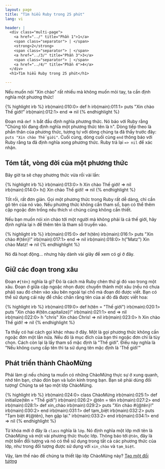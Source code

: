 ```yaml
---
layout: page
title: "Tìm hiểu Ruby trong 25 phút"
lang: vi

header: |
  <div class="multi-page">
    <a href="../" title="Phần 1">1</a>
    <span class="separator"> | </span>
    <strong>2</strong>
    <span class="separator"> | </span>
    <a href="../3/" title="Phần 3">3</a>
    <span class="separator"> | </span>
    <a href="../4/" title="Phần 4">4</a>
  </div>
  <h1>Tìm hiểu Ruby trong 25 phút</h1>

---
```


Nếu muốn nói "Xin chào" rất nhiều mà không muốn mỏi tay, ta cần định nghĩa một
phương thức!

{% highlight irb %}
irb(main):010:0> def h
irb(main):011:1> puts "Xin chào Thế giới!"
irb(main):012:1> end
=> nil
{% endhighlight %}

Đoạn mã `def h` bắt đầu định nghĩa phương thức. Nó báo với Ruby rằng "Chúng tôi
đang định nghĩa một phương thức tên là `h`". Dòng tiếp theo là phần thân của
phương thức, tương tự với dòng chúng ta đã thấy trước đây: `puts "Xin chào Thế
giới"`. Cuối cùng, dòng cuối cùng `end` thông báo với Ruby rằng ta đã định nghĩa
xong phương thức. Ruby trả lại `=> nil` để xác nhận.

## Tóm tắt, vòng đời của một phương thức

Bây giờ ta sẽ chạy phương thức vừa rồi vài lần:

{% highlight irb %}
irb(main):013:0> h
Xin chào Thế giới!
=> nil
irb(main):014:0> h()
Xin chào Thế giới!
=> nil
{% endhighlight %}

Tốt rồi, rất đơn giản. Gọi một phương thức trong Ruby rất dễ dàng, chỉ cần gõ
tên của nó vào. Nếu phương thức không cần tham số, bạn có thể thêm cặp ngoặc đơn
trống nếu thích vì chúng cũng không cần thiết.

Nếu bạn muốn nói xin chào tới một người mà không phải là cả thế giới, hãy định
nghĩa lại `h` để thêm tên là tham số truyền vào.

{% highlight irb %}
irb(main):015:0> def h(tên)
irb(main):016:1>   puts "Xin chào #{tên}!"
irb(main):017:1> end
=> nil
irb(main):018:0> h("Matz")
Xin chào Matz!
=> nil
{% endhighlight %}

Nó đã hoạt động... nhưng hãy dành vài giây để xem có gì ở đây.

## Giữ các đoạn trong xâu

Đoạn `#{tên}` nghĩa là gì? Đó là cách mà Ruby chèn thứ gì đó vao trong một xâu.
Đoạn ở giữa cặp ngoặc nhọn được chuyển thành một xâu (nếu nó chưa phải) sau đó
chèn vào xâu bên ngoài tại chỗ mà đoạn đó được viết. Bạn có thể sử dụng cái này
để chắc chắn rằng tên của ai đó đã được viết hoa:

{% highlight irb %}
irb(main):019:0> def h(tên = "Thế giới")
irb(main):020:1> puts "Xin chào #{tên.capitalize}!"
irb(main):021:1> end
=> nil
irb(main):022:0> h "chris"
Xin chào Chris!
=> nil
irb(main):023:0> h
Xin chào Thế giới!
=> nil
{% endhighlight %}

Ta thấy có hai cách gọi khác nhau ở đây. Một là gọi phương thức không cần ngoặc
đơn một lần nữa. Nếu đó là mục đích của bạn thì ngoặc đơn chỉ là tùy chọn. Cách
còn lại là lấy tham số mặc định là "Thế giới". Điều này nghĩa là "Nếu không cung
cấp tên thì ta sử dụng tên mặc định là 'Thế giới'"

## Phát triển thành ChàoMừng

Phải làm gì nếu chúng ta muốn có những ChàoMừng thực sự ở xung quanh, nhớ tên
bạn, chào đón bạn và luôn kính trọng bạn. Bạn sẽ phải dùng đối tượng! Chúng ta
sẽ tạo một lớp ChàoMừng.

{% highlight irb %}
irb(main):024:0> class ChàoMừng
irb(main):025:1>   def initialize(tên = "Thế giới")
irb(main):026:2>     @tên = tên
irb(main):027:2>   end
irb(main):028:1>   def xin_chào
irb(main):029:2>     puts "Xin chào #{@tên}!"
irb(main):030:2>   end
irb(main):031:1>   def tạm_biệt
irb(main):032:2>     puts "Tạm biệt #{@tên}, hẹn gặp lại."
irb(main):033:2>   end
irb(main):034:1> end
=> nil
{% endhighlight %}

Từ khóa mới ở đây là `class` nghĩa là `lớp`. Nó định nghĩa một lớp mới tên là
ChàoMừng và một vài phương thức thuộc lớp. Thông báo tới `@tên`, đây là một biến
đối tượng và nó có thể sử dụng trong tất cả các phương thức của lớp, như trong
đối tượng được sử dụng với `xin_chào` và `tạm_biệt`.

Vậy, làm thế nào để chúng ta thiết lập lớp ChàoMừng này?
[Tạo một đối tượng](../3/)

